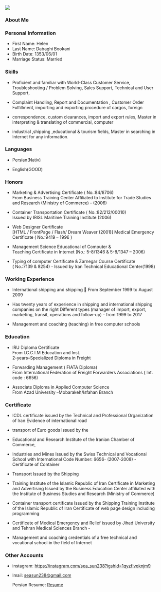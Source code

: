 <img src="https://avatars2.githubusercontent.com/u/73912374?s=400&u=f04d79a1496794950a6c592f16ff1626d211f0b0&v=4"/>

### About Me


### Personal Information

- First Name: Helen
- Last Name: Dabaghi Bookani
- Birth Date: 1353/06/01
- Marriage Status: Married

### Skills
 
- Proficient and familiar  with World-Class Customer Service, Troubleshooting / Problem Solving, Sales Support, Technical and User Support, 

- Complaint Handling, Report and Documentation , Customer Order Fulfillment, importing and exporting procedure of cargos, foreign 

- correspondence, custom clearances, import and export rules, Master in interpreting & translating of commercial, computer

- industrial ,shipping ,educational & tourism fields, Master in searching in Internet  for any information. 

### Languages

- Persian(Nativ)

- English(GOOD)

### Honors

- Marketing & Advertising Certificate ( No.:84/8706)                                                    
From Business Training Center Affiliated to Institute for Trade Studies and Research (Ministry of Commerce) - (2006) 
 
- Container Transportation Certificate ( No.:82/212/00010)                      
Issued by IRISL Maritime Training Institute (2006) 
 
- Web Designer Certificate       
[HTML  / FrontPage / Flash/ Dream Weaver (2001)] 
Medical Emergency Certificate ( No.:9419 – 1996 ) 

- Management Science Educational of Computer  &  
Teaching Certificate in Internet  (No.: 5-8/1346 &  5-8/1347 – 2006) 
- Typing of computer Certificate  &  Zarnegar Course Certificate  
      ( No.:7139 & 8254) - Issued by Iran
Technical Educational Center(1998) 


### Working Experience

- International shipping and shipping  From September 1999 to August 2009 

- Has twenty years of experience in shipping and international shipping companies on the right Different types (manager of import, export, marketing, transit, operations and follow-up) - from 1999 to 2017 

- Management and coaching (teaching) in free computer schools

### Education

- IRU Diploma  Certificate   
From I.C.C.I.M Education and Inst.  
2-years–Specialized Diploma in Freight

- Forwarding Management ( FIATA Diploma)  
From International Federation of Freight Forwarders Associations ( Int. code : 6656)  
- Associate Diploma in Applied Computer Science   
From Azad University –Mobarakeh/Isfahan Branch  

### Certificate

-  ICDL certificate issued by the Technical and Professional Organization of Iran Evidence of international road 

- transport of Euro goods Issued by the 

- Educational and Research Institute of the Iranian Chamber of Commerce, 

- Industries and Mines Issued by the Swiss Technical and Vocational School with International Code Number: 6656- (2007-2008) - Certificate of Container 

- Transport Issued by the Shipping 

- Training Institute of the Islamic Republic of Iran Certificate in Marketing and Advertising Issued by the Business Education Center affiliated with the Institute of Business Studies and Research (Ministry of Commerce) 

- Container transport certificate Issued by the Shipping Training Institute of the Islamic Republic of Iran Certificate of web page design including programming 

- Certificate of Medical Emergency and Relief issued by Jihad University and Tehran Medical Sciences Branch - 

- Management and coaching credentials of a free technical and vocational school in the field of Internet

### Other Accounts

- instagram: <a href="https://instagram.com/sea_sun238?igshid=1qyzfivqknjm9">https://instagram.com/sea_sun238?igshid=1qyzfivqknjm9</a>

- Imail: <a href="seasun238@gmail.com">seasun238@gmail.com</a>
  
  Persian Resume: <a href="https://seasun238.github.io/resume-fa/"> Resume </a>
